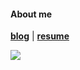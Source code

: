 <h4>About me</h4>

**[blog](https://seonghwan7694.dev/)** | **[resume](https://seonghwan7694.super.site/)**

<div><a href="https://hits.seeyoufarm.com"><img src="https://hits.seeyoufarm.com/api/count/incr/badge.svg?url=https%3A%2F%2Fgithub.com%2Fseonghwan7694&count_bg=%2379C83D&title_bg=%23555555&icon=&icon_color=%23E7E7E7&title=hits&edge_flat=false"/></a></div>

